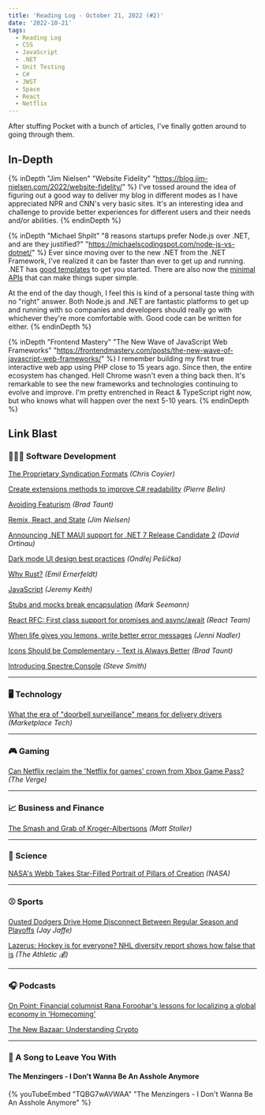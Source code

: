 ```yaml
---
title: 'Reading Log - October 21, 2022 (#2)'
date: '2022-10-21'
tags:
  - Reading Log
  - CSS
  - JavaScript
  - .NET
  - Unit Testing
  - C#
  - JWST
  - Space
  - React
  - Netflix
---
```


After stuffing Pocket with a bunch of articles, I've finally gotten around to going through them.
<!-- excerpt -->

<h2 class="old">In-Depth</h2>

{% inDepth "Jim Nielsen" "Website Fidelity" "https://blog.jim-nielsen.com/2022/website-fidelity/" %}
I've tossed around the idea of figuring out a good way to deliver my blog in different modes as I have appreciated NPR and CNN's very basic sites. It's an interesting idea and challenge to provide better experiences for different users and their needs and/or abilities.
{% endinDepth %}

{% inDepth "Michael Shpilt" "8 reasons startups prefer Node.js over .NET, and are they justified?" "https://michaelscodingspot.com/node-js-vs-dotnet/" %}
Ever since moving over to the new .NET from the .NET Framework, I've realized it can be faster than ever to get up and running. .NET has [good templates](https://learn.microsoft.com/en-us/dotnet/core/tools/dotnet-new-sdk-templates) to get you started. There are also now the [minimal APIs](https://learn.microsoft.com/en-us/aspnet/core/fundamentals/minimal-apis?view=aspnetcore-6.0) that can make things super simple.

At the end of the day though, I feel this is kind of a personal taste thing with no "right" answer. Both Node.js and .NET are fantastic platforms to get up and running with so companies and developers should really go with whichever they're more comfortable with. Good code can be written for either.
{% endinDepth %}

{% inDepth "Frontend Mastery" "The New Wave of JavaScript Web Frameworks" "https://frontendmastery.com/posts/the-new-wave-of-javascript-web-frameworks/" %}
I remember building my first true interactive web app using PHP close to 15 years ago. Since then, the entire ecosystem has changed. Hell Chrome wasn't even a thing back then. It's remarkable to see the new frameworks and technologies continuing to evolve and improve. I'm pretty entrenched in React & TypeScript right now, but who knows what will happen over the next 5-10 years.
{% endinDepth %}

<h2 class="old">Link Blast</h2>

### 👨🏼‍💻 Software Development

[The Proprietary Syndication Formats](https://chriscoyier.net/2022/10/17/the-proprietary-syndication-formats/) *(Chris Coyier)*

[Create extensions methods to improve C# readability](https://goatreview.com/create-extensions-methods-to-improve-csharp-readability/) *(Pierre Belin)*

[Avoiding Featurism](https://tdarb.org/blog/avoid-featurism.html) *(Brad Taunt)*

[Remix, React, and State](https://blog.jim-nielsen.com/2022/remix-react-and-state/) *(Jim Nielsen)*

[Announcing .NET MAUI support for .NET 7 Release Candidate 2](https://devblogs.microsoft.com/dotnet/dotnet-maui-rc2/) *(David Ortinau)*

[Dark mode UI design best practices](https://atmos.style/blog/dark-mode-ui-best-practices) *(Ondřej Pešička)*

[Why Rust?](https://www.rerun.io/blog/why-rust) *(Emil Ernerfeldt)*

[JavaScript](https://adactio.com/journal/19531) *(Jeremy Keith)*

[Stubs and mocks break encapsulation](https://blog.ploeh.dk/2022/10/17/stubs-and-mocks-break-encapsulation/) *(Mark Seemann)*

[React RFC: First class support for promises and async/await](https://github.com/reactjs/rfcs/pull/229) *(React Team)*

[When life gives you lemons, write better error messages](https://wix-ux.com/when-life-gives-you-lemons-write-better-error-messages-46c5223e1a2f) *(Jenni Nadler)*

[Icons Should be Complementary - Text is Always Better](https://tdarb.org/blog/use-text-not-icons.html) *(Brad Taunt)*

[Introducing Spectre.Console](https://ardalis.com/introducing-spectre-console/) *(Steve Smith)*

---

### 🖥 Technology

[What the era of "doorbell surveillance" means for delivery drivers](https://www.marketplace.org/shows/marketplace-tech/doorbell-surveillance-delivery-drivers-privacy/) *(Marketplace Tech)*

---

### 🎮 Gaming

[Can Netflix reclaim the 'Netflix for games' crown from Xbox Game Pass?](https://www.theverge.com/2022/10/19/23413518/netflix-cloud-gaming-streaming-games-xbox-game-pass-google-stadia) *(The Verge)*

---

### 📈 Business and Finance

[The Smash and Grab of Kroger-Albertsons](https://mattstoller.substack.com/p/the-smash-and-grab-of-kroger-albertsons) *(Matt Stoller)*

---

### 🔬 Science

[NASA's Webb Takes Star-Filled Portrait of Pillars of Creation](https://www.nasa.gov/feature/goddard/2022/nasa-s-webb-takes-star-filled-portrait-of-pillars-of-creation/) *(NASA)*

---

### ⚾ Sports

[Ousted Dodgers Drive Home Disconnect Between Regular Season and Playoffs](https://blogs.fangraphs.com/ousted-dodgers-drive-home-disconnect-between-regular-season-and-playoffs/) *(Jay Jaffe)*

[Lazerus: Hockey is for everyone? NHL diversity report shows how false that is](https://theathletic.com/3707104/2022/10/18/nhl-diversity-report) *(The Athletic 💰)*

---

### 🎧 Podcasts

[On Point: Financial columnist Rana Foroohar's lessons for localizing a global economy in 'Homecoming'](https://www.wbur.org/onpoint/2022/10/18/columnist-rana-foroohars-lessons-for-localizing-a-global-economy-in-homecoming)

[The New Bazaar: Understanding Crypto](https://shows.acast.com/the-new-bazaar/episodes/understanding-crypto)

---

### 🎵 A Song to Leave You With

#### The Menzingers - I Don't Wanna Be An Asshole Anymore

{% youTubeEmbed "TQBG7wAVWAA" "The Menzingers - I Don't Wanna Be An Asshole Anymore" %}